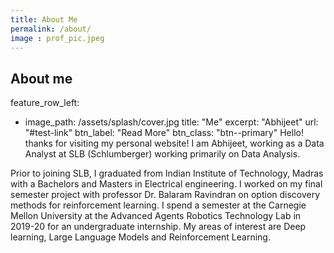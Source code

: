 ```yaml
---
title: About Me
permalink: /about/
image : prof_pic.jpeg
---
```


<!-- # About Me

Hello, I'm [Your Name]. Welcome to my personal space on the internet.


## Contact

Feel free to reach out to me on [social media](#) or via email at [your@email.com]. -->

## About me 
feature_row_left:
  - image_path: /assets/splash/cover.jpg
    title: "Me"
    excerpt: "Abhijeet"
    url: "#test-link"
    btn_label: "Read More"
    btn_class: "btn--primary"
Hello! 
thanks for visiting my personal website! 
I am Abhijeet, working as a Data Analyst at SLB (Schlumberger) working primarily on Data Analysis. 

Prior to joining SLB, I graduated from Indian Institute of Technology, Madras with a Bachelors and Masters in Electrical engineering. 
I worked on my final semester project with professor Dr. Balaram Ravindran on option discovery methods for reinforcement learning.
I spend a semester at the Carnegie Mellon University at the Advanced Agents Robotics Technology Lab in 2019-20 for an undergraduate internship.
My areas of interest are Deep learning, Large Language Models and Reinforcement Learning.

